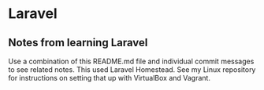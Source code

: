 # Laravel

## Notes from learning Laravel

Use a combination of this README.md file and individual commit messages to see related notes. This used Laravel Homestead. See my Linux repository for instructions on setting that up with VirtualBox and Vagrant.

